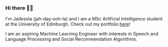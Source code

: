 ### Hi there 👋🏾


I'm Jadesola (jah-day-soh-la) and I am a MSc Artificial Intelligence student at the University of Edinburgh. Check out my portfolio [here](https://jadesolabejide.dev/portfolio/#/)!

I am an aspiring Machine Learning Engineer with interests in Speech and Language Processing and Social Recommendation Algorithms. 


